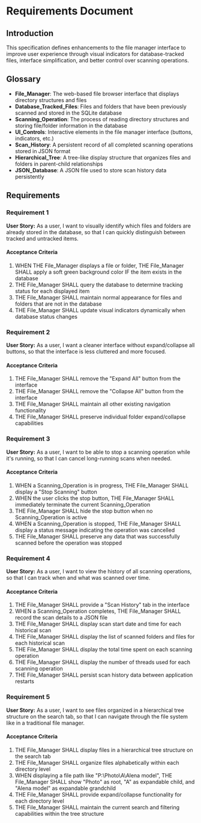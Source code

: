 # Requirements Document

## Introduction

This specification defines enhancements to the file manager interface to improve user experience through visual indicators for database-tracked files, interface simplification, and better control over scanning operations.

## Glossary

- **File_Manager**: The web-based file browser interface that displays directory structures and files
- **Database_Tracked_Files**: Files and folders that have been previously scanned and stored in the SQLite database
- **Scanning_Operation**: The process of reading directory structures and storing file/folder information in the database
- **UI_Controls**: Interactive elements in the file manager interface (buttons, indicators, etc.)
- **Scan_History**: A persistent record of all completed scanning operations stored in JSON format
- **Hierarchical_Tree**: A tree-like display structure that organizes files and folders in parent-child relationships
- **JSON_Database**: A JSON file used to store scan history data persistently

## Requirements

### Requirement 1

**User Story:** As a user, I want to visually identify which files and folders are already stored in the database, so that I can quickly distinguish between tracked and untracked items.

#### Acceptance Criteria

1. WHEN THE File_Manager displays a file or folder, THE File_Manager SHALL apply a soft green background color IF the item exists in the database
2. THE File_Manager SHALL query the database to determine tracking status for each displayed item
3. THE File_Manager SHALL maintain normal appearance for files and folders that are not in the database
4. THE File_Manager SHALL update visual indicators dynamically when database status changes

### Requirement 2

**User Story:** As a user, I want a cleaner interface without expand/collapse all buttons, so that the interface is less cluttered and more focused.

#### Acceptance Criteria

1. THE File_Manager SHALL remove the "Expand All" button from the interface
2. THE File_Manager SHALL remove the "Collapse All" button from the interface
3. THE File_Manager SHALL maintain all other existing navigation functionality
4. THE File_Manager SHALL preserve individual folder expand/collapse capabilities

### Requirement 3

**User Story:** As a user, I want to be able to stop a scanning operation while it's running, so that I can cancel long-running scans when needed.

#### Acceptance Criteria

1. WHEN a Scanning_Operation is in progress, THE File_Manager SHALL display a "Stop Scanning" button
2. WHEN the user clicks the stop button, THE File_Manager SHALL immediately terminate the current Scanning_Operation
3. THE File_Manager SHALL hide the stop button when no Scanning_Operation is active
4. WHEN a Scanning_Operation is stopped, THE File_Manager SHALL display a status message indicating the operation was cancelled
5. THE File_Manager SHALL preserve any data that was successfully scanned before the operation was stopped

### Requirement 4

**User Story:** As a user, I want to view the history of all scanning operations, so that I can track when and what was scanned over time.

#### Acceptance Criteria

1. THE File_Manager SHALL provide a "Scan History" tab in the interface
2. WHEN a Scanning_Operation completes, THE File_Manager SHALL record the scan details to a JSON file
3. THE File_Manager SHALL display scan start date and time for each historical scan
4. THE File_Manager SHALL display the list of scanned folders and files for each historical scan
5. THE File_Manager SHALL display the total time spent on each scanning operation
6. THE File_Manager SHALL display the number of threads used for each scanning operation
7. THE File_Manager SHALL persist scan history data between application restarts

### Requirement 5

**User Story:** As a user, I want to see files organized in a hierarchical tree structure on the search tab, so that I can navigate through the file system like in a traditional file manager.

#### Acceptance Criteria

1. THE File_Manager SHALL display files in a hierarchical tree structure on the search tab
2. THE File_Manager SHALL organize files alphabetically within each directory level
3. WHEN displaying a file path like "P:\Photo\A\Alena model\", THE File_Manager SHALL show "Photo" as root, "A" as expandable child, and "Alena model" as expandable grandchild
4. THE File_Manager SHALL provide expand/collapse functionality for each directory level
5. THE File_Manager SHALL maintain the current search and filtering capabilities within the tree structure